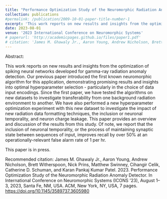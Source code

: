 ```yaml
---
title: "Performance Optimization Study of the Neuromorphic Radiation Anomaly Detector"
collection: publications
#permalink: /publication/2009-10-01-paper-title-number-1
excerpt: 'This work reports on new results and insights from the optimization of spiking neural networks developed for gamma-ray radiation anomaly detection.'
date: 2023-08-01
venue: '2023 International Conference on Neuromorphic Systems'
# paperurl: 'http://academicpages.github.io/files/paper1.pdf'
# citation: 'James M. Ghawaly Jr., Aaron Young, Andrew Nicholson, Brett Witherspoon, Nick Prins, Matthew Swinney, Cihangir Celik, Catherine D. Schuman, and Karan Pankaj Kumar Patel. 2023. Performance Optimization Study of the Neuromorphic Radiation Anomaly Detector. In International Conference on Neuromorphic Systems (ICONS ’23), August 1–3, 2023, Santa Fe, NM, USA. ACM, New York, NY, USA, 7 pages. https://doi.org/10.1145/3589737.3605980'
---
```


Abstract:

This work reports on new results and insights from the optimization of spiking neural networks developed for gamma-ray radiation anomaly detection. Our previous paper introduced the first known neuromorphic algorithm for this application, demonstrating promising results and insights into optimal hyperparameter selection - particularly in the choice of data input encodings. Since the first paper, we have tested the algorithms on new datasets to investigate transferability from one background radiation environment to another. We have also performed a new hyperparameter optimization experiment with this new dataset to investigate the impact of new radiation data formatting techniques, the inclusion or neuronal temporality, and neuron charge leakage. This paper provides an overview and discussion of the results from this study. Of note, we report that the inclusion of neuronal temporality, or the process of maintaining synaptic state between sequences of input, improves recall by over 50\% at an operationally-relevant false alarm rate of 1 per hr.


This paper is in press.


Recommended citation:
James M. Ghawaly Jr., Aaron Young, Andrew Nicholson, Brett Witherspoon, Nick Prins, Matthew Swinney, Cihangir Celik, Catherine D. Schuman, and Karan Pankaj Kumar Patel. 2023. Performance Optimization Study of the Neuromorphic Radiation Anomaly Detector. In International Conference on Neuromorphic Systems (ICONS ’23), August 1–3, 2023, Santa Fe, NM, USA. ACM, New York, NY, USA, 7 pages. https://doi.org/10.1145/3589737.3605980